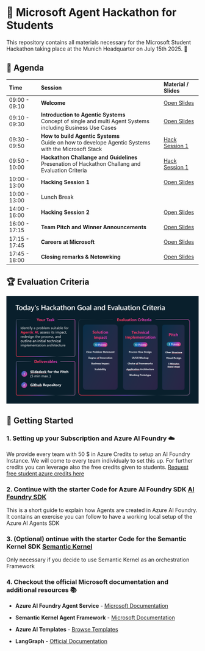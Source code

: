 # 🤖 Microsoft Agent Hackathon for Students

This repository contains all materials necessary for the Microsoft Student Hackathon taking place at the Munich Headquarter on July 15th 2025. 🚀


## 📅 Agenda

| **Time** | **Session** | **Material / Slides** |
|:---------|:-----------|:---------------------|
| 09:00 - 09:10 | **Welcome**| [Open Slides]() |
| 09:10 - 09:30 | **Introduction to Agentic Systems**<br>Concept of single and multi Agent Systems including Business Use Cases | [Open Slides]() |
| 09:30 - 09:50 | **How to build Agentic Systems**<br>Guide on how to develope Agentic Systems with the Microsoft Stack | [Hack Session 1]() |
| 09:50 - 10:00 | **Hackathon Challange and Guidelines**<br> Presenation of Hackathon Challang and Evaluation Criteria | [Hack Session 1]() |
| 10:00 - 13:00 | **Hacking Session 1** | [Open Slides]() |
| 10:00 - 13:00 | <span style="font-weight:bold; color:#555;">Lunch Break</span> |  |
| 14:00 - 16:00 | **Hacking Session 2** | [Open Slides]() |
| 16:00 - 17:15 | **Team Pitch and Winner Announcements** | [Open Slides]() |
| 17:15 - 17:45 | **Careers at Microsoft** | [Open Slides]() |
| 17:45 - 18:00 | **Closing remarks & Netowrking** | [Open Slides]() |


## 🏆 Evaluation Criteria

![alt text](Media/hackathon_guidelines.png)

## 🚀 Getting Started

### 1.  Setting up your Subscription and Azure AI Foundry ☁️

We provide every team with 50 $ in Azure Credits to setup an AI Foundry Instance. We will come to every team individualy to set this up. For further credits you can leverage also the free credits given to students. [Request free student azure credits here](https://azure.microsoft.com/en-us/free/students#:~:text=Start%20free%20with%20%24100%20credit%20to%20use%20in,get%20%24100%20credit%20and%20free%20services%E2%80%94just%20like%20before.?msockid=1dbbfc39330560290369e9af326e61ff)

### 2. Continue with the starter Code for Azure AI Foundry SDK [AI Foundry SDK](./AI-Foundry-SDK/) 

This is a short guide to explain how Agents are created in Azure AI Foundry. It contains an exercise you can follow to have a working local setup of the Azure AI Agents SDK

### 3. (Optional) ontinue with the starter Code for the Semantic Kernel SDK [Semantic Kernel](./Semantic-Kernel-SDK/)

Only necessary if you decide to use Semantic Kernel as an orchestration Framework

### 4. Checkout the official Microsoft documentation and additional resources 📚

- **Azure AI Foundry Agent Service** - [Microsoft Documentation](https://learn.microsoft.com/en-us/azure/ai-foundry/agents/overview)

- **Semantic Kernel Agent Framework** - [Microsoft Documentation](https://learn.microsoft.com/en-us/semantic-kernel/frameworks/agent/?pivots=programming-language-python)

- **Azure AI Templates** - [Browse Templates](https://azure.github.io/ai-app-templates/)

- **LangGraph** - [Official Documentation](https://www.langchain.com/langgraph)